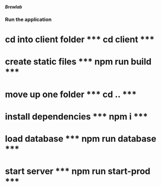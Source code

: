 ##### Brewlab

### Run the application

# cd into client folder *** cd client ***
# create static files *** npm run build ***
# move up one folder *** cd .. ***
# install dependencies *** npm i ***
# load database *** npm run database ***
# start server *** npm run start-prod ***
